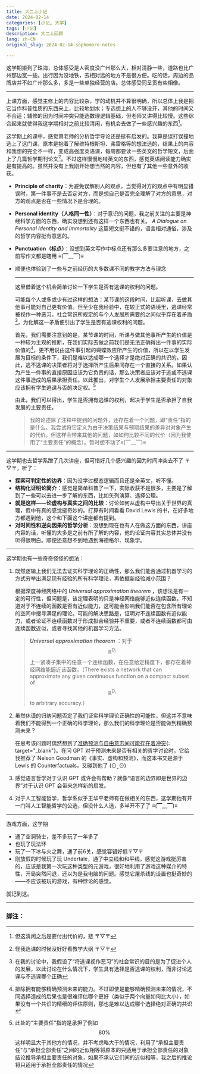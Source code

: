 ```yaml
---
title: 大二上小记
date: 2024-02-14
categories: [小记, 大学]
tags: [小记]
description: 大二上回顾
lang: zh-CN
original_slug: 2024-02-14-sophomore-notes

---
```



这学期搬到了珠海，总体感受是人密度没广州那么大，相对清静一些，道路也比广州那边宽一些。出行因为没地铁，去相对远的地方不是很方便。吃的话，周边的品牌店并不如广州那么多，多是一些单独经营的店。总体感受同呈贡有些相像。

---

上课方面，感觉主修上的内容比较杂，学的动机并不算很明确，所以总体上我是把它当作科普性质的东西来上，比较地划水；专选想上的人不够没开，其他的时间又不合适；辅修的因为时间冲突只能选数理逻辑基础，但老师又讲得比较慢。这些综合起来就使得我这学期相对之前比较清闲，有机会去做了一些感兴趣的东西[^1]。

[^1]:但这清闲之后是要付出代价的，悲 〒▽〒

这学期上的课中，感觉萧老师的分析哲学导论还是挺有启发的。我算是误打误撞地选上了这门课，原本是抱着了解维特根斯坦、弗雷格等的想法选的，结果上的内容和我想的完全不一样，变成高强度英语课，每周都要读一些英文的哲学短文，后面上了几篇哲学期刊论文[^2]。不过这样慢慢地啃英文的东西，感觉英语阅读能力确实是有提高的。虽然并没有上我刚开始想当然的内容，但也有了其他一些意外的收获。

[^2]:怪我选课的时候没好好看教学大纲 〒▽〒

- **Principle of charity**：为避免误解别人的观点，当觉得对方的观点中有明显错误时，第一件事不是去否定对方，而是想自己是否完全理解了对方的意思，对方的观点是否在一些情况下是合理的。

- **Personal identity（人格同一性）**：对于意识的问题，我之前关注的主要是神经科学方面的东西，确实没想到还有这样一个东西也有关。 *A Dialogue on Personal Identity and Immortality* 这篇短文挺不错的，语言相对通俗，涉及的哲学内容挺有意思的。

- **Punctuation（标点）**：没想到英文写作中标点还有那么多要注意的地方，之前写作文都是瞎用 ≡(▔﹏▔)≡

- 顺便也体验到了一些与之前经历的大多数课不同的教学方法与理念

  ---

  这里借着这个机会简单讨论一下学生是否有逃课的权利的问题。
  
  可能每个人或多或少有过这样的想法：某节课的这段时间，比起听课，去做其他事可能对自己更有价值。但至少在我经验中，在较正式的语境里，逃课经常被视作一种恶习。社会常识所规定的与个人发展所需要的之间似乎存在着矛盾[^3]，为化解这一矛盾便引出了学生是否有逃课权利的问题。
  
  首先，我们需要注意到的是，某节课的时间，听课与做其他事所产生的价值是一种较为主观的推断，在我们实际去做之前我们是无法正确得出一件事的实际价值的[^4]，更不用说由这件事引起的蝴蝶效应所产生的价值，所以在以学生发展为目标的条件下，我们是难以达成哪一个选择才是绝对正确的共识的。因此，逃不逃课的决策者将对于选择所产生后果间存在一个直接的关系。如果认为产生一件事的直接原因应该为它负责的话，那么决策者应该对于逃或不逃课这件事造成的后果承担责任。以此推出，对学生个人发展承担主要责任的对象应该拥有学生逃课与否的决定权。[^5]

  由此，我们可以得出，学生是否拥有逃课的权利，起决于学生是否承担了自我发展的主要责任。

  >
  >
  >我的论述除了注释中提到的问题外，还存在着一个问题，即“责任”指的是什么。我尝试将它定义为由于决策结果与预期结果的差异对对象产生的代价。但这样会带来其他的问题，如如何比较不同的代价（因为我使用了“主要责任”的概念）。暂时想不动了≡(▔﹏▔)≡


[^3]: 在我的讨论中，我假设了“将逃课视作恶习”的社会常识的目的是为了促进个人的发展，以此讨论在什么情况下，学生具有选择是否逃课的权利，而非讨论逃课与不逃课哪个正确
[^4]: 排除拥有能够精确预测未来的能力。不过即使是能够精确预测未来的情况，不同选择造成的后果也是很难评估哪个更好（类似于两个向量如何比大小），如果没有一个共识的精细的评估原则，那也是难以达成哪个选择绝对正确的共识
[^5]: 此处的“主要责任”指的是承担了例如 $$80\%$$ 这样明显大于其他方的情况，并不考虑略大于的情况，利用了“承担主要责任”与“承担全部责任”之间的近似相等将原本的只适用于承担全部责任的对象结论推导承担主要责任的对象，如果不承认它们间的近似相等，我之后的推论将只适用于承担全部责任的情况


---

这学期也去哲学系蹭了几次讲座，但可惜好几个感兴趣的因为时间冲突去不了 〒▽〒，听了：

- **探索可判定性的边界**：因为没学过模态逻辑而且还是全英文，听不懂。
- **结构化证明论简介**：感觉是简单科普了一下，实际收获不是很多，主要是了解到了一些可以去进一步了解的东西，比如矢列演算、选择公理。
- **就是这样——论虚构与真实之间的比较**：讨论如何从虚构中导出关于世界的真理，假中有真的感觉挺奇妙的。打算有时间看看 David Lewis 的书，在好多地方都遇到他，这个和下面这个讲座都有提到。
- **对时间性和逆向因果的哲学分析**：没想到现在也有人在做这方面的东西，讲座内容的话，听懂的大多是之前有所了解的内容，他的论证内容其实总体并没有听得很明白。顺便还意想不到地遇到海德格尔、现象学。

---

这学期也有一些奇奇怪怪的想法：

1. 既然逻辑上我们无法去证实科学理论的正确性，那么我们能否通过机器学习的方式穷举出满足现有经验的所有科学理论，再依据新经验减小范围？

   根据深度神经网络中的 *Universal approximation theorem* ，该想法是有一定的可行性，但问题是，该定理表明的只是神经网络能够近似连续函数，不知道对于不连续的函数是否有近似能力，这可能会影响我们能否在包含所有理论的空间中搜寻满足的理论。可能的解决思路是，证明对不连续函数有近似能力，或者论证不连续函数对于形成拟合经验并不重要，或者不连续函数都可由连续函数近似，或者寻找其他的机器学习方法。

   

   > 
   >
   >  ***Universal approximation theorem*** ：对于 $$\mathbb{R}^{D_i}$$ 上一紧凑子集中的任意一个连续函数，在任意给定精度下，都存在着神经网络能逼近该函数。（There exists a network that can approximate any given continuous function on a compact subset of $$\mathbb{R}^{D_i}$$ to arbitrary accuracy.）
   
2. 虽然休谟的归纳问题否定了我们证实科学理论正确性的可能性，但这并不意味着我们不能得到一个正确的科学理论，那么我们的科学理论是否能做到精确预测未来？

   在思考该问题时偶然想到了[准确预测与自由意志间可能存在着冲突](
   https://docs.qq.com/doc/DWEZ6cG56ekJDeU1J){: target="_blank"}。在问 GPT 对于预测未来是否有相关的哲学讨论时，它给我推荐了 Nelson Goodman 的《事实、虚构和预测》，而这本书又是源于 Lewis 的 Counterfactuals，又碰到他了 (⊙ˍ⊙)

3. 感觉语言哲学对于认识 GPT 或许会有帮助？就像“语言的边界即是世界的边界”对于认识 GPT 会带来怎样新的启发。

4. 对于人工智能哲学，哲学系似乎王华平老师有在做相关的东西，这学期他有开一门叫人工智能哲学的公选，但没什么人选，多半开不了了 ≡(▔﹏▔)≡

---

游戏方面，这学期

- 通了空洞骑士，差不多玩了一年多了
- 也玩了玩法环
- 玩了一下冰与火之舞，通了前6关，感觉容错好低〒▽〒
- 刚放假的时候玩了玩 Undertale，通了中立线和和平线，感觉这游戏挺厉害的，应该是我第一次玩这种类型的元游戏，很好地利用了游戏这种媒介的特性，开局突然闪退，还以为是我电脑的问题。感觉它屠杀线的设置也挺奇妙的——不应该被玩的游戏，有种悖论的感觉。

就记到这。

---

### 脚注：